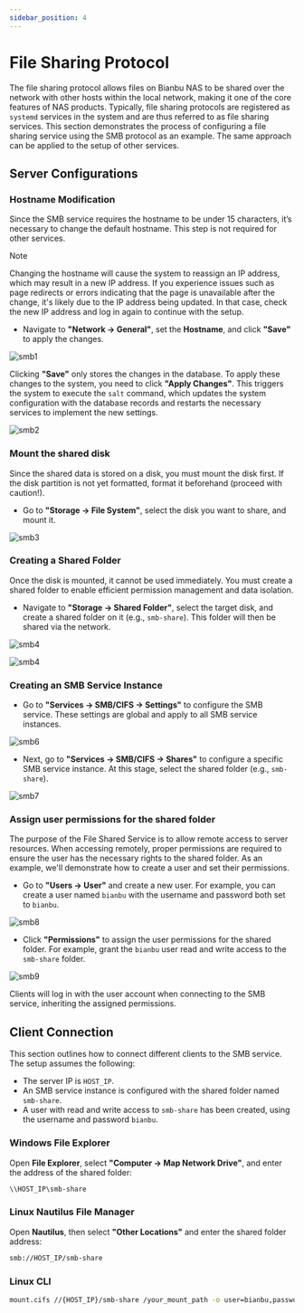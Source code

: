```yaml
---
sidebar_position: 4
---
```


# File Sharing Protocol

The file sharing protocol allows files on Bianbu NAS to be shared over the network with other hosts within the local network, making it one of the core features of NAS products. Typically, file sharing protocols are registered as `systemd` services in the system and are thus referred to as file sharing services. This section demonstrates the process of configuring a file sharing service using the SMB protocol as an example. The same approach can be applied to the setup of other services.

## Server Configurations

### **Hostname Modification**

Since the SMB service requires the hostname to be under 15 characters, it’s necessary to change the default hostname. This step is not required for other services.

> [!NOTE]
>
> Changing the hostname will cause the system to reassign an IP address, which may result in a new IP address. If you experience issues such as page redirects or errors indicating that the page is unavailable after the change, it's likely due to the IP address being updated. In that case, check the new IP address and log in again to continue with the setup.

- Navigate to **"Network -> General"**, set the **Hostname**, and click **"Save"** to apply the changes.

![smb1](static/smb1.png)

Clicking **"Save"** only stores the changes in the database. To apply these changes to the system, you need to click **"Apply Changes"**. This triggers the system to execute the `salt` command, which updates the system configuration with the database records and restarts the necessary services to implement the new settings.

![smb2](static/smb2.png)

### Mount the shared disk

Since the shared data is stored on a disk, you must mount the disk first. If the disk partition is not yet formatted, format it beforehand (proceed with caution!).

- Go to **"Storage -> File System"**, select the disk you want to share, and mount it.

![smb3](static/smb3.png)

### **Creating a Shared Folder**

Once the disk is mounted, it cannot be used immediately. You must create a shared folder to enable efficient permission management and data isolation.

- Navigate to **"Storage -> Shared Folder"**, select the target disk, and create a shared folder on it (e.g., `smb-share`). This folder will then be shared via the network.

![smb4](static/smb4.png)

![smb4](static/smb5.png)

### **Creating an SMB Service Instance**

- Go to **"Services -> SMB/CIFS -> Settings"** to configure the SMB service. These settings are global and apply to all SMB service instances.

![smb6](static/smb6.png)

- Next, go to **"Services -> SMB/CIFS -> Shares"** to configure a specific SMB service instance. At this stage, select the shared folder (e.g., `smb-share`).

![smb7](static/smb7.png)

### Assign user permissions for the shared folder

The purpose of the File Shared Service is to allow remote access to server resources. When accessing remotely, proper permissions are required to ensure the user has the necessary rights to the shared folder. As an example, we'll demonstrate how to create a user and set their permissions.

- Go to **"Users -> User"** and create a new user. For example, you can create a user named `bianbu` with the username and password both set to `bianbu`.

![smb8](static/smb8.png)

- Click **"Permissions"** to assign the user permissions for the shared folder. For example, grant the `bianbu` user read and write access to the `smb-share` folder.

![smb9](static/smb9.png)

Clients will log in with the user account when connecting to the SMB service, inheriting the assigned permissions.

## Client Connection

This section outlines how to connect different clients to the SMB service. The setup assumes the following:

- The server IP is `HOST_IP`.
- An SMB service instance is configured with the shared folder named `smb-share`.
- A user with read and write access to `smb-share` has been created, using the username and password `bianbu`.

### **Windows File Explorer**

Open **File Explorer**, select **"Computer -> Map Network Drive"**, and enter the address of the shared folder:

```Bash
\\HOST_IP\smb-share
```

### **Linux Nautilus File Manager**

Open **Nautilus**, then select **"Other Locations"** and enter the shared folder address:

```Bash
smb://HOST_IP/smb-share
```

### Linux CLI

```Bash
mount.cifs //{HOST_IP}/smb-share /your_mount_path -o user=bianbu,password=bianbu
```